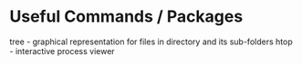 # Useful Commands / Packages
tree - graphical representation for files in directory and its sub-folders
htop - interactive process viewer
